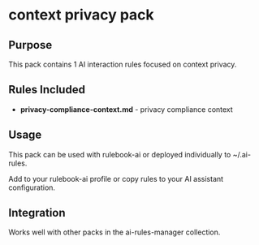 # context privacy pack

## Purpose

This pack contains 1 AI interaction rules focused on context privacy.

## Rules Included

- **privacy-compliance-context.md** - privacy compliance context

## Usage

This pack can be used with rulebook-ai or deployed individually to ~/.ai-rules.

Add to your rulebook-ai profile or copy rules to your AI assistant configuration.

## Integration

Works well with other packs in the ai-rules-manager collection.

